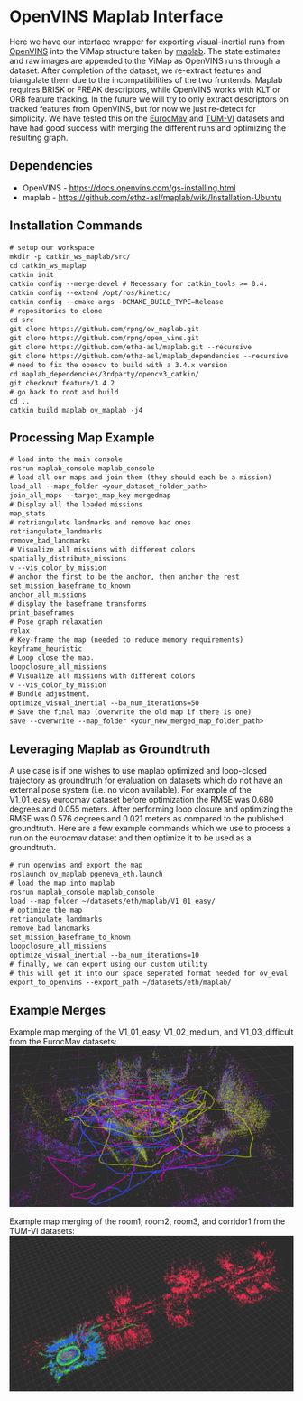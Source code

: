 
# OpenVINS Maplab Interface

Here we have our interface wrapper for exporting visual-inertial runs from [OpenVINS](https://github.com/rpng/open_vins) into the ViMap structure taken by [maplab](https://github.com/ethz-asl/maplab).
The state estimates and raw images are appended to the ViMap as OpenVINS runs through a dataset.
After completion of the dataset, we re-extract features and triangulate them due to the incompatibilities of the two frontends.
Maplab requires BRISK or FREAK descriptors, while OpenVINS works with KLT or ORB feature tracking.
In the future we will try to only extract descriptors on tracked features from OpenVINS, but for now we just re-detect for simplicity.
We have tested this on the [EurocMav](https://docs.openvins.com/gs-datasets.html#gs-data-euroc) and [TUM-VI](https://docs.openvins.com/gs-datasets.html#gs-data-tumvi) datasets and have had good success with merging the different runs and optimizing the resulting graph.


## Dependencies

* OpenVINS - https://docs.openvins.com/gs-installing.html
* maplab - https://github.com/ethz-asl/maplab/wiki/Installation-Ubuntu


## Installation Commands

```
# setup our workspace
mkdir -p catkin_ws_maplab/src/
cd catkin_ws_maplap
catkin init
catkin config --merge-devel # Necessary for catkin_tools >= 0.4.
catkin config --extend /opt/ros/kinetic/
catkin config --cmake-args -DCMAKE_BUILD_TYPE=Release
# repositories to clone
cd src
git clone https://github.com/rpng/ov_maplab.git
git clone https://github.com/rpng/open_vins.git
git clone https://github.com/ethz-asl/maplab.git --recursive
git clone https://github.com/ethz-asl/maplab_dependencies --recursive
# need to fix the opencv to build with a 3.4.x version
cd maplab_dependencies/3rdparty/opencv3_catkin/
git checkout feature/3.4.2
# go back to root and build
cd ..
catkin build maplab ov_maplab -j4
```


## Processing Map Example

```
# load into the main console
rosrun maplab_console maplab_console
# load all our maps and join them (they should each be a mission)
load_all --maps_folder <your_dataset_folder_path>
join_all_maps --target_map_key mergedmap
# Display all the loaded missions
map_stats
# retriangulate landmarks and remove bad ones
retriangulate_landmarks
remove_bad_landmarks
# Visualize all missions with different colors
spatially_distribute_missions
v --vis_color_by_mission
# anchor the first to be the anchor, then anchor the rest
set_mission_baseframe_to_known
anchor_all_missions
# display the baseframe transforms
print_baseframes
# Pose graph relaxation
relax
# Key-frame the map (needed to reduce memory requirements)
keyframe_heuristic
# Loop close the map.
loopclosure_all_missions
# Visualize all missions with different colors
v --vis_color_by_mission
# Bundle adjustment.
optimize_visual_inertial --ba_num_iterations=50
# Save the final map (overwrite the old map if there is one)
save --overwrite --map_folder <your_new_merged_map_folder_path>
```


## Leveraging Maplab as Groundtruth

A use case is if one wishes to use maplab optimized and loop-closed trajectory as groundtruth for evaluation on datasets which do not have an external pose system (i.e. no vicon available).
For example of the V1\_01\_easy eurocmav dataset before optimization the RMSE was 0.680 degrees and 0.055 meters.
After performing loop closure and optimizing the RMSE was 0.576 degrees and 0.021 meters as compared to the published groundtruth.
Here are a few example commands which we use to process a run on the eurocmav dataset and then optimize it to be used as a groundtruth.
```
# run openvins and export the map
roslaunch ov_maplab pgeneva_eth.launch
# load the map into maplab
rosrun maplab_console maplab_console
load --map_folder ~/datasets/eth/maplab/V1_01_easy/
# optimize the map
retriangulate_landmarks
remove_bad_landmarks
set_mission_baseframe_to_known
loopclosure_all_missions
optimize_visual_inertial --ba_num_iterations=10
# finally, we can export using our custom utility
# this will get it into our space seperated format needed for ov_eval
export_to_openvins --export_path ~/datasets/eth/maplab/
```




## Example Merges

Example map merging of the V1_01_easy, V1_02_medium, and V1_03_difficult from the EurocMav datasets:
![example eurocmav](docs/2019-08-21_14-13-32.png)

Example map merging of the room1, room2, room3, and corridor1 from the TUM-VI datasets:
![example tumvi](docs/2019-08-21_13-38-24.png)










